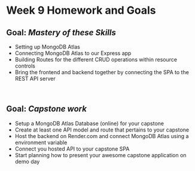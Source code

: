 # Week 9 Homework and Goals

## Goal: _Mastery of these Skills_

- Setting up MongoDB Atlas
- Connecting MongoDB Atlas to our Express app
- Building Routes for the different CRUD operations within resource controls
- Bring the frontend and backend together by connecting the SPA to the REST API server

<br>

## Goal: _Capstone work_

- Setup a MongoDB Atlas Database (online) for your capstone
- Create at least one API model and route that pertains to your capstone
- Host the backend on Render.com and connect MongoDB Atlas using a environment variable
- Connect you hosted API to your capstone SPA
- Start planning how to present your awesome capstone application on demo day
